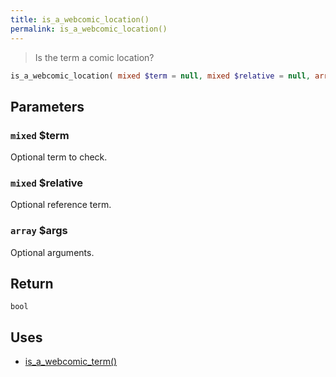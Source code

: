 ```yaml
---
title: is_a_webcomic_location()
permalink: is_a_webcomic_location()
---
```


> Is the term a comic location?

```php
is_a_webcomic_location( mixed $term = null, mixed $relative = null, array $args = [] ) : bool
```

## Parameters

### `mixed` $term
Optional term to check.

### `mixed` $relative
Optional reference term.

### `array` $args
Optional arguments.

## Return

`bool`

## Uses
- [is_a_webcomic_term()](is_a_webcomic_term())
